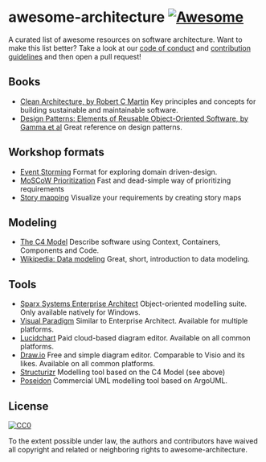 # awesome-architecture [![Awesome](https://cdn.rawgit.com/sindresorhus/awesome/d7305f38d29fed78fa85652e3a63e154dd8e8829/media/badge.svg)](https://github.com/sindresorhus/awesome)
A curated list of awesome resources on software architecture.
Want to make this list better? Take a look at our [code of conduct](code_of_conduct.md)
and [contribution guidelines](contributing.md) and then open a pull request!

## Books
- [Clean Architecture, by Robert C Martin](https://www.amazon.com/Clean-Architecture-Craftsmans-Software-Structure/dp/0134494164) 
  Key principles and concepts for building sustainable and maintainable software.
- [Design Patterns: Elements of Reusable Object-Oriented Software, by Gamma et al](https://www.amazon.com/Design-Patterns-Elements-Reusable-Object-Oriented/dp/0201633612/)
  Great reference on design patterns.

## Workshop formats
- [Event Storming](https://www.eventstorming.com/)
  Format for exploring domain driven-design.
- [MoSCoW Prioritization](https://www.knowledgehut.com/blog/agile/how-to-prioritise-requirements-with-the-moscow-technique)
  Fast and dead-simple way of prioritizing requirements
- [Story mapping](https://www.jpattonassociates.com/wp-content/uploads/2015/03/story_mapping.pdf)
  Visualize your requirements by creating story maps

## Modeling
- [The C4 Model](https://c4model.com/)
  Describe software using Context, Containers, Components and Code.
- [Wikipedia: Data modeling](https://en.wikipedia.org/wiki/Data_modeling)
  Great, short, introduction to data modeling.

## Tools
- [Sparx Systems Enterprise Architect](https://sparxsystems.com/products/ea/index.html)
  Object-oriented modelling suite. Only available natively for Windows.
- [Visual Paradigm](https://www.visual-paradigm.com/)
  Similar to Enterprise Architect. Available for multiple platforms. 
- [Lucidchart](https://www.lucidchart.com)
  Paid cloud-based diagram editor. Available on all common platforms.
- [Draw.io](https://www.draw.io) 
  Free and simple diagram editor. Comparable to Visio and its likes. Available on all common platforms.
- [Structurizr](https://structurizr.com)
  Modelling tool based on the C4 Model (see above)
- [Poseidon](http://www.gentleware.com/)
  Commercial UML modelling tool based on ArgoUML. 
  
## License

[![CC0](https://licensebuttons.net/p/zero/1.0/88x31.png)](https://creativecommons.org/publicdomain/zero/1.0/)

To the extent possible under law, the authors and contributors have waived all copyright
and related or neighboring rights to awesome-architecture.
